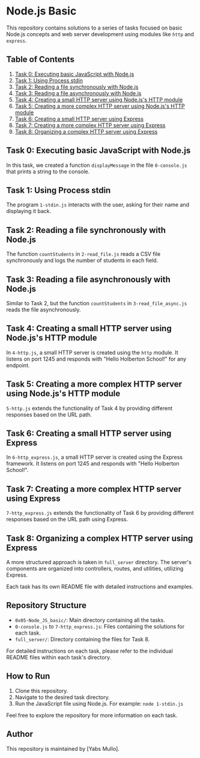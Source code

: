 # Node.js Basic

This repository contains solutions to a series of tasks focused on basic Node.js concepts and web server development using modules like `http` and `express`.

## Table of Contents

1. [Task 0: Executing basic JavaScript with Node.js](#task-0-executing-basic-javascript-with-nodejs)
2. [Task 1: Using Process stdin](#task-1-using-process-stdin)
3. [Task 2: Reading a file synchronously with Node.js](#task-2-reading-a-file-synchronously-with-nodejs)
4. [Task 3: Reading a file asynchronously with Node.js](#task-3-reading-a-file-asynchronously-with-nodejs)
5. [Task 4: Creating a small HTTP server using Node.js's HTTP module](#task-4-creating-a-small-http-server-using-nodejss-http-module)
6. [Task 5: Creating a more complex HTTP server using Node.js's HTTP module](#task-5-creating-a-more-complex-http-server-using-nodejss-http-module)
7. [Task 6: Creating a small HTTP server using Express](#task-6-creating-a-small-http-server-using-express)
8. [Task 7: Creating a more complex HTTP server using Express](#task-7-creating-a-more-complex-http-server-using-express)
9. [Task 8: Organizing a complex HTTP server using Express](#task-8-organizing-a-complex-http-server-using-express)

## Task 0: Executing basic JavaScript with Node.js

In this task, we created a function `displayMessage` in the file `0-console.js` that prints a string to the console.

## Task 1: Using Process stdin

The program `1-stdin.js` interacts with the user, asking for their name and displaying it back.

## Task 2: Reading a file synchronously with Node.js

The function `countStudents` in `2-read_file.js` reads a CSV file synchronously and logs the number of students in each field.

## Task 3: Reading a file asynchronously with Node.js

Similar to Task 2, but the function `countStudents` in `3-read_file_async.js` reads the file asynchronously.

## Task 4: Creating a small HTTP server using Node.js's HTTP module

In `4-http.js`, a small HTTP server is created using the `http` module. It listens on port 1245 and responds with "Hello Holberton School!" for any endpoint.

## Task 5: Creating a more complex HTTP server using Node.js's HTTP module

`5-http.js` extends the functionality of Task 4 by providing different responses based on the URL path.

## Task 6: Creating a small HTTP server using Express

In `6-http_express.js`, a small HTTP server is created using the Express framework. It listens on port 1245 and responds with "Hello Holberton School!".

## Task 7: Creating a more complex HTTP server using Express

`7-http_express.js` extends the functionality of Task 6 by providing different responses based on the URL path using Express.

## Task 8: Organizing a complex HTTP server using Express

A more structured approach is taken in `full_server` directory. The server's components are organized into controllers, routes, and utilities, utilizing Express.

Each task has its own README file with detailed instructions and examples.

## Repository Structure

- `0x05-Node_JS_basic/`: Main directory containing all the tasks.
- `0-console.js` to `7-http_express.js`: Files containing the solutions for each task.
- `full_server/`: Directory containing the files for Task 8.

For detailed instructions on each task, please refer to the individual README files within each task's directory.

## How to Run

1. Clone this repository.
2. Navigate to the desired task directory.
3. Run the JavaScript file using Node.js. For example: `node 1-stdin.js`

Feel free to explore the repository for more information on each task.

## Author

This repository is maintained by [Yabs Mullo].

